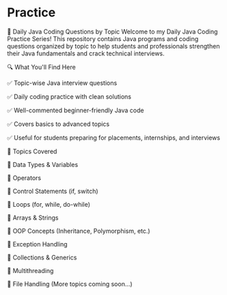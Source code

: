 # Practice
📌 Daily Java Coding Questions by Topic
Welcome to my Daily Java Coding Practice Series!
This repository contains Java programs and coding questions organized by topic to help students and professionals strengthen their Java fundamentals and crack technical interviews.

🔍 What You'll Find Here

✅ Topic-wise Java interview questions

✅ Daily coding practice with clean solutions

✅ Well-commented beginner-friendly Java code

✅ Covers basics to advanced topics

✅ Useful for students preparing for placements, internships, and interviews


🧠 Topics Covered

🔸 Data Types & Variables

🔸 Operators

🔸 Control Statements (if, switch)

🔸 Loops (for, while, do-while)

🔸 Arrays & Strings

🔸 OOP Concepts (Inheritance, Polymorphism, etc.)

🔸 Exception Handling

🔸 Collections & Generics

🔸 Multithreading

🔸 File Handling
(More topics coming soon...)
